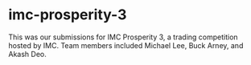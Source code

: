 # imc-prosperity-3
 
This was our submissions for IMC Prosperity 3, a trading competition hosted by IMC. Team members included Michael Lee, Buck Arney, and Akash Deo.

